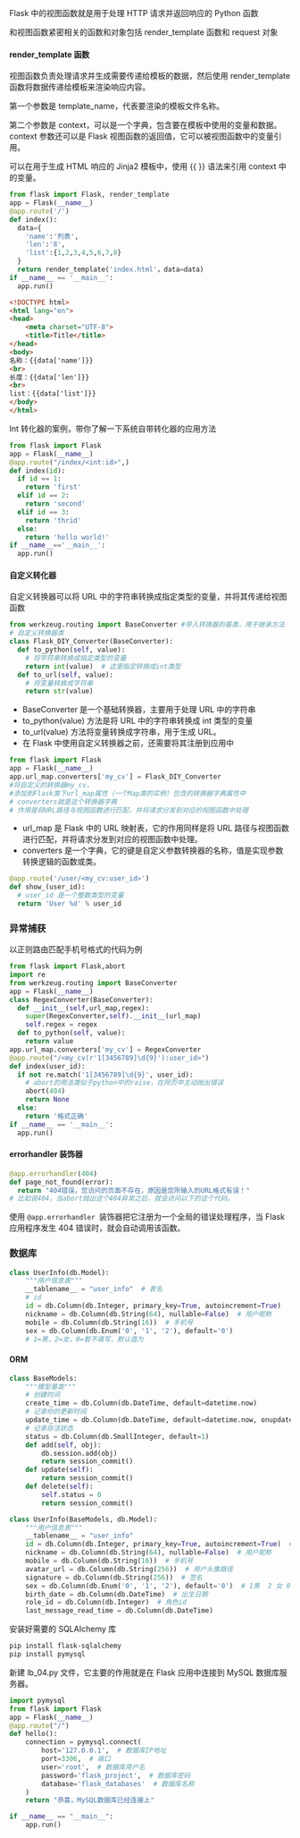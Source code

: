 Flask 中的视图函数就是用于处理 HTTP 请求并返回响应的 Python 函数

和视图函数紧密相关的函数和对象包括 render_template 函数和 request 对象

#### render_template 函数 ####

视图函数负责处理请求并生成需要传递给模板的数据，然后使用  render_template 函数将数据传递给模板来渲染响应内容。

第一个参数是 template_name，代表要渲染的模板文件名称。

第二个参数是 context，可以是一个字典，包含要在模板中使用的变量和数据。context 参数还可以是 Flask 视图函数的返回值，它可以被视图函数中的变量引用。

可以在用于生成 HTML 响应的 Jinja2 模板中，使用  {{ }} 语法来引用  context 中的变量。

```python
from flask import Flask, render_template
app = Flask(__name__)
@app.route('/')
def index():
  data={
    'name':'列表',
    'len':'8',
    'list':{1,2,3,4,5,6,7,8}
  }
  return render_template('index.html'，data=data)
if __name__ == '__main__':
  app.run()
```

```html
<!DOCTYPE html>
<html lang="en">
<head>
    <meta charset="UTF-8">
    <title>Title</title>
</head>
<body>
名称：{{data['name']}}
<br>
长度：{{data['len']}}
<br>
list：{{data['list']}}
</body>
</html>
```

Int 转化器的案例，带你了解一下系统自带转化器的应用方法

```python
from flask import Flask
app = Flask(__name__)
@app.route("/index/<int:id>",)
def index(id):
  if id == 1:
    return 'first'
  elif id == 2:
    return 'second'
  elif id == 3:
    return 'thrid'
  else:
    return 'hello world!'
if __name__=='__main__':
  app.run()
```

#### 自定义转化器 ####

自定义转换器可以将 URL 中的字符串转换成指定类型的变量，并将其传递给视图函数

```python
from werkzeug.routing import BaseConverter #导入转换器的基类，用于继承方法
# 自定义转换器类
class Flask_DIY_Converter(BaseConverter):
  def to_python(self, value):
    # 将字符串转换成指定类型的变量
    return int(value)  # 这里指定转换成int类型
  def to_url(self, value):
    # 将变量转换成字符串
    return str(value)
```

* BaseConverter 是一个基础转换器，主要用于处理 URL 中的字符串
* to_python(value) 方法是将 URL 中的字符串转换成 int 类型的变量
* to_url(value) 方法将变量转换成字符串，用于生成 URL。
* 在 Flask 中使用自定义转换器之前，还需要将其注册到应用中

```python
from flask import Flask
app = Flask(__name__)
app.url_map.converters['my_cv'] = Flask_DIY_Converter
#将自定义的转换器my_cv，
#添加到Flask类下url_map属性（一个Map类的实例）包含的转换器字典属性中
# converters就是这个转换器字典
# 作用是将URL路径与视图函数进行匹配，并将请求分发到对应的视图函数中处理
```

* url_map 是 Flask 中的 URL 映射表，它的作用同样是将 URL 路径与视图函数进行匹配，并将请求分发到对应的视图函数中处理。
* converters 是一个字典，它的键是自定义参数转换器的名称，值是实现参数转换逻辑的函数或类。

```python
@app.route('/user/<my_cv:user_id>')
def show_(user_id):
  # user_id 是一个整数类型的变量
  return 'User %d' % user_id
```



### 异常捕获 ###

以正则路由匹配手机号格式的代码为例

```python
from flask import Flask,abort
import re
from werkzeug.routing import BaseConverter
app = Flask(__name__)
class RegexConverter(BaseConverter):
  def __init__(self,url_map,regex):
    super(RegexConverter,self).__init__(url_map)
    self.regex = regex
  def to_python(self, value):
    return value  
app.url_map.converters['my_cv'] = RegexConverter
@app.route("/<my_cv(r'1[3456789]\d{9}'):user_id>")
def index(user_id):
  if not re.match('1[3456789]\d{9}', user_id):
    # abort的用法类似于python中的raise，在网页中主动抛出错误
    abort(404)
    return None
  else:
    return '格式正确'
if __name__ == '__main__':
  app.run()
```

#### errorhandler 装饰器 ####

```python
@app.errorhandler(404)
def page_not_found(error):
  return "404错误，您访问的页面不存在，原因是您所输入的URL格式有误！"
# 比如说404，当abort抛出这个404异常之后，就会访问以下的这个代码。
```

使用 ```@app.errorhandler ```装饰器把它注册为一个全局的错误处理程序，当 Flask 应用程序发生 404 错误时，就会自动调用该函数。

### 数据库 ###

```python
class UserInfo(db.Model):
    """用户信息表"""
    __tablename__ = "user_info"  # 表名
    # id
    id = db.Column(db.Integer, primary_key=True, autoincrement=True) 
    nickname = db.Column(db.String(64), nullable=False)  # 用户昵称
    mobile = db.Column(db.String(16))  # 手机号
    sex = db.Column(db.Enum('0', '1', '2'), default='0') 
    # 1=男，2=女，0=暂不填写，默认值为
```

#### ORM ####

```python
class BaseModels:
    """模型基类"""
    # 创建时间
    create_time = db.Column(db.DateTime, default=datetime.now)
    # 记录你的更新时间
    update_time = db.Column(db.DateTime, default=datetime.now, onupdate=datetime.now)
    # 记录存活状态
    status = db.Column(db.SmallInteger, default=1)  
    def add(self, obj):
        db.session.add(obj)
        return session_commit()
    def update(self):
        return session_commit()
    def delete(self):
        self.status = 0
        return session_commit()
```

```python
class UserInfo(BaseModels, db.Model):
    """用户信息表"""
    __tablename__ = "user_info"
    id = db.Column(db.Integer, primary_key=True, autoincrement=True)  # 用户id
    nickname = db.Column(db.String(64), nullable=False)  # 用户昵称
    mobile = db.Column(db.String(16))  # 手机号
    avatar_url = db.Column(db.String(256))  # 用户头像路径
    signature = db.Column(db.String(256))  # 签名
    sex = db.Column(db.Enum('0', '1', '2'), default='0')  # 1男  2 女 0 暂不填写
    birth_date = db.Column(db.DateTime)  # 出生日期
    role_id = db.Column(db.Integer)  # 角色id
    last_message_read_time = db.Column(db.DateTime)
```

安装好需要的 SQLAIchemy 库

```sh
pip install flask-sqlalchemy
pip install pymysql
```

新建 lb_04.py 文件，它主要的作用就是在 Flask 应用中连接到 MySQL 数据库服务器。

```python
import pymysql
from flask import Flask
app = Flask(__name__)
@app.route("/")
def hello():
    connection = pymysql.connect(
        host='127.0.0.1',  # 数据库IP地址
        port=3306,  # 端口
        user='root',  # 数据库用户名
        password='flask_project',  # 数据库密码
        database='flask_databases'  # 数据库名称
    )
    return "恭喜，MySQL数据库已经连接上"

if __name__ == "__main__":
    app.run()
```











